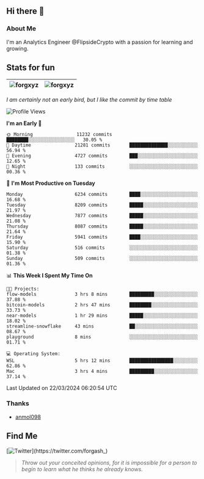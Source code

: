 ## Hi there 👋

### About Me

I'm an Analytics Engineer @FlipsideCrypto with a passion for learning and growing.
  
## Stats for fun

| <img align="center" src="https://github-readme-streak-stats.herokuapp.com/?user=forgxyz&theme=tokyonight" alt="forgxyz" /> | <img align="center" src="https://github-readme-stats.vercel.app/api?username=forgxyz&theme=tokyonight&show_icons=true" alt="forgxyz" /> |
| ------------- |------------- |

*I am certainly not an early bird, but I like the commit by time table*  

<!--START_SECTION:waka-->
![Profile Views](http://img.shields.io/badge/Profile%20Views-0-blue)

**I'm an Early 🐤** 

```text
🌞 Morning                11232 commits       ████████░░░░░░░░░░░░░░░░░   30.05 % 
🌆 Daytime                21281 commits       ██████████████░░░░░░░░░░░   56.94 % 
🌃 Evening                4727 commits        ███░░░░░░░░░░░░░░░░░░░░░░   12.65 % 
🌙 Night                  133 commits         ░░░░░░░░░░░░░░░░░░░░░░░░░   00.36 % 
```
📅 **I'm Most Productive on Tuesday** 

```text
Monday                   6234 commits        ████░░░░░░░░░░░░░░░░░░░░░   16.68 % 
Tuesday                  8209 commits        █████░░░░░░░░░░░░░░░░░░░░   21.97 % 
Wednesday                7877 commits        █████░░░░░░░░░░░░░░░░░░░░   21.08 % 
Thursday                 8087 commits        █████░░░░░░░░░░░░░░░░░░░░   21.64 % 
Friday                   5941 commits        ████░░░░░░░░░░░░░░░░░░░░░   15.90 % 
Saturday                 516 commits         ░░░░░░░░░░░░░░░░░░░░░░░░░   01.38 % 
Sunday                   509 commits         ░░░░░░░░░░░░░░░░░░░░░░░░░   01.36 % 
```


📊 **This Week I Spent My Time On** 

```text
🐱‍💻 Projects: 
flow-models              3 hrs 8 mins        █████████░░░░░░░░░░░░░░░░   37.88 % 
bitcoin-models           2 hrs 47 mins       ████████░░░░░░░░░░░░░░░░░   33.73 % 
near-models              1 hr 29 mins        █████░░░░░░░░░░░░░░░░░░░░   18.02 % 
streamline-snowflake     43 mins             ██░░░░░░░░░░░░░░░░░░░░░░░   08.67 % 
playground               8 mins              ░░░░░░░░░░░░░░░░░░░░░░░░░   01.71 % 

💻 Operating System: 
WSL                      5 hrs 12 mins       ████████████████░░░░░░░░░   62.86 % 
Mac                      3 hrs 4 mins        █████████░░░░░░░░░░░░░░░░   37.14 % 
```


 Last Updated on 22/03/2024 06:20:54 UTC
<!--END_SECTION:waka-->

### Thanks
 - [anmol098](https://github.com/anmol098/waka-readme-stats/)
  
## Find Me
[![Twitter](https://img.shields.io/twitter/url/https/twitter.com/forgash_.svg?style=social&label=Follow%20%40forgash_)](https://twitter.com/forgash_)


> *Throw out your conceited opinions, for it is impossible for a person to begin to learn what he thinks he already knows.* 
